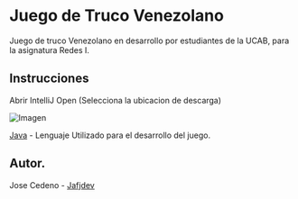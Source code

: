 # Juego de Truco Venezolano

Juego de truco Venezolano en desarrollo por estudiantes de la UCAB, para la asignatura Redes I.

## Instrucciones

Abrir IntelliJ
Open (Selecciona la ubicacion de descarga)

![Imagen](https://www.google.com/url?sa=i&rct=j&q=&esrc=s&source=images&cd=&cad=rja&uact=8&ved=2ahUKEwiWpbq05b7hAhUtxVkKHaX3Ae4QjRx6BAgBEAU&url=https%3A%2F%2Fsteemit.com%2Fspanish%2F%40yume1%2Ftruco-venezolano-juego-de-naipes&psig=AOvVaw2kRxc26El0hmDl--sUh9RA&ust=1554754310639973)

 [Java](https://www.java.com/) - Lenguaje Utilizado para el desarrollo del juego.

## Autor.

 Jose Cedeno - [Jafjdev](httpsgithub.comjafjdev)
